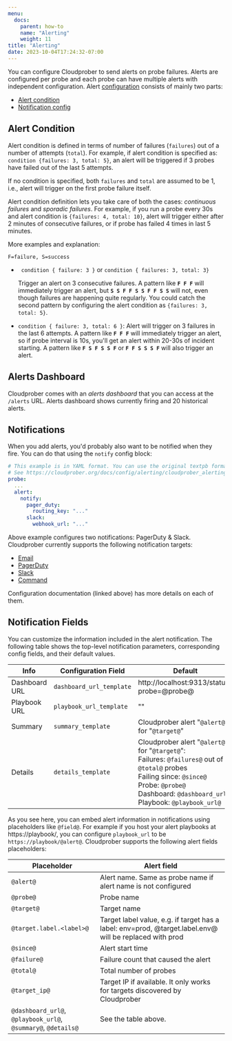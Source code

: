 ```yaml
---
menu:
  docs:
    parent: how-to
    name: "Alerting"
    weight: 11
title: "Alerting"
date: 2023-10-04T17:24:32-07:00
---
```


You can configure Cloudprober to send alerts on probe failures. Alerts are
configured per probe and each probe can have multiple alerts with independent
configuration. Alert
[configuration](/docs/config/alerting/#cloudprober_alerting_AlertConf) consists
of mainly two parts:

- [Alert condition](/docs/config/alerting/#cloudprober_alerting_Condition)
- [Notification config](/docs/config/alerting/#cloudprober_alerting_NotifyConfig)

## Alert Condition

Alert condition is defined in terms of number of failures (`failures`) out of a
number of attempts (`total`). For example, if alert condition is specified as:
`condition {failures: 3, total: 5}`, an alert will be triggered if 3 probes have
failed out of the last 5 attempts.

If no condition is specified, both `failures` and `total` are assumed to be 1,
i.e., alert will trigger on the first probe failure itself.

Alert condition definition lets you take care of both the cases: _continuous
failures_ and _sporadic failures_. For example, if you run a probe every 30s and
alert condition is `{failures: 4, total: 10}`, alert will trigger either after 2
minutes of consecutive failures, or if probe has failed 4 times in last 5
minutes.

More examples and explanation:

`F=failure, S=success`

- ` condition { failure: 3 }` or `condition { failures: 3, total: 3} `

  Trigger an alert on 3 consecutive failures. A pattern like **`F F F`** will
  immediately trigger an alert, but **`S S F F S S F F S S`** will not, even
  though failures are happening quite regularly. You could catch the second
  pattern by configuring the alert condition as `{failures: 3, total: 5}`.

- `condition { failure: 3, total: 6 }`: Alert will trigger on 3 failures in the
  last 6 attempts. A pattern like **`F F F`** will immediately trigger an alert,
  so if probe interval is 10s, you'll get an alert within 20-30s of incident
  starting. A pattern like **`F S F S S F`** or **`F F S S S F`** will also
  trigger an alert.

## Alerts Dashboard

Cloudprober comes with an _alerts dashboard_ that you can access at the
`/alerts` URL. Alerts dashboard shows currently firing and 20 historical alerts.

## Notifications

When you add alerts, you'd probably also want to be notified when they fire. You
can do that using the `notify` config block:

```yaml
# This example is in YAML format. You can use the original textpb format too.
# See https://cloudprober.org/docs/config/alerting/cloudprober_alerting_AlertConf
probe:
  ...
  alert:
    notify:
      pager_duty:
        routing_key: "..."
      slack:
        webhook_url: "..."
```

Above example configures two notifications: PagerDuty & Slack. Cloudprober
currently supports the following notification targets:

- [Email](/docs/config/alerting/#cloudprober_alerting_Email)
- [PagerDuty](/docs/config/alerting/#cloudprober_alerting_PagerDuty)
- [Slack](/docs/config/alerting/#cloudprober_alerting_Slack)
- [Command](/docs/config/alerting/#cloudprober_alerting_NotifyConfig)

Configuration documentation (linked above) has more details on each of them.

## Notification Fields

You can customize the information included in the alert notification. The
following table shows the top-level notification parameters, corresponding
config fields, and their default values.

| Info          | Configuration Field      | Default                                                                                                                                                                                                               |
| ------------- | ------------------------ | --------------------------------------------------------------------------------------------------------------------------------------------------------------------------------------------------------------------- |
| Dashboard URL | `dashboard_url_template` | http://localhost:9313/status?probe=@probe@                                                                                                                                                                            |
| Playbook URL  | `playbook_url_template`  | ""                                                                                                                                                                                                                    |
| Summary       | `summary_template`       | Cloudprober alert "`@alert@`" for "`@target@`"                                                                                                                                                                        |
| Details       | `details_template`       | Cloudprober alert "`@alert@`" for "`@target@`":<br/>Failures: `@failures@` out of `@total@` probes<br/>Failing since: `@since@`<br>Probe: `@probe@`<br/> Dashboard: `@dashboard_url@`<br/> Playbook: `@playbook_url@` |

As you see here, you can embed alert information in notifications using
placeholders like `@field@`. For example if you host your alert playbooks at
https://playbook/<alertname>, you can configure `playbook_url` to be
`https://playbook/@alert@`. Cloudprober supports the following alert fields
placeholders:

| Placeholder                                                   | Alert field                                                                                             |
| ------------------------------------------------------------- | ------------------------------------------------------------------------------------------------------- |
| `@alert@`                                                     | Alert name. Same as probe name if alert name is not configured                                          |
| `@probe@`                                                     | Probe name                                                                                              |
| `@target@`                                                    | Target name                                                                                             |
| `@target.label.<label>@`                                      | Target label value, e.g. if target has a label: env=prod, @target.label.env@ will be replaced with prod |
| `@since@`                                                     | Alert start time                                                                                        |
| `@failure@`                                                   | Failure count that caused the alert                                                                     |
| `@total@`                                                     | Total number of probes                                                                                  |
| `@target_ip@`                                                 | Target IP if available. It only works for targets discovered by Cloudprober                             |
| `@dashboard_url@`, `@playbook_url@`, `@summary@`, `@details@` | See the table above.                                                                                    |
